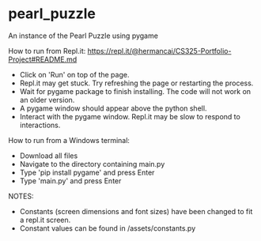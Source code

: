 # pearl_puzzle
An instance of the Pearl Puzzle using pygame

How to run from Repl.it:
https://repl.it/@hermancai/CS325-Portfolio-Project#README.md
- Click on 'Run' on top of the page.
- Repl.it may get stuck. Try refreshing the page or restarting the process.
- Wait for pygame package to finish installing. The code will not work on an older version.
- A pygame window should appear above the python shell. 
- Interact with the pygame window. Repl.it may be slow to respond to interactions.


How to run from a Windows terminal:
- Download all files
- Navigate to the directory containing main.py
- Type 'pip install pygame' and press Enter
- Type 'main.py' and press Enter


NOTES: 
- Constants (screen dimensions and font sizes) have been changed to fit a repl.it screen.
- Constant values can be found in /assets/constants.py
